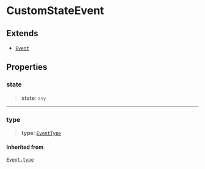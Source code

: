 # CustomStateEvent

## Extends

- [`Event`](reference/classes/Event.md)

## Properties

### state

> **state**: `any`

***

### type

> **type**: [`EventType`](reference/enumerations/EventType.md)

#### Inherited from

[`Event.type`](reference/classes/Event.md#type)
